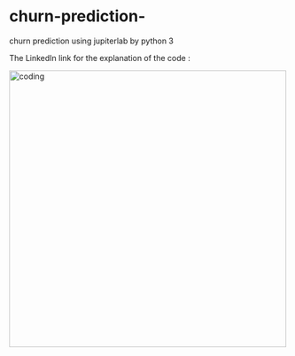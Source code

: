 # churn-prediction-
churn prediction using jupiterlab by python 3


The LinkedIn link for the explanation of the code : 


<img align="center" alt="coding"  width="500" src="https://camo.githubusercontent.com/e33bd53e6b7096cd81bc40e157ef55ff90bf8b04505edfe7f9925e65e1507776/68747470733a2f2f626c6f672e616363657373646576656c6f706d656e742e636f6d2f68732d66732f68756266732f6d61676e6574253230637573746f6d6572732e6769663f77696474683d343633266e616d653d6d61676e6574253230637573746f6d6572732e676966">
